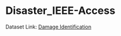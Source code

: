 # Disaster_IEEE-Access

Dataset Link: [Damage Identification](https://archive.ics.uci.edu/ml/datasets/Multimodal+Damage+Identification+for+Humanitarian+Computing)
